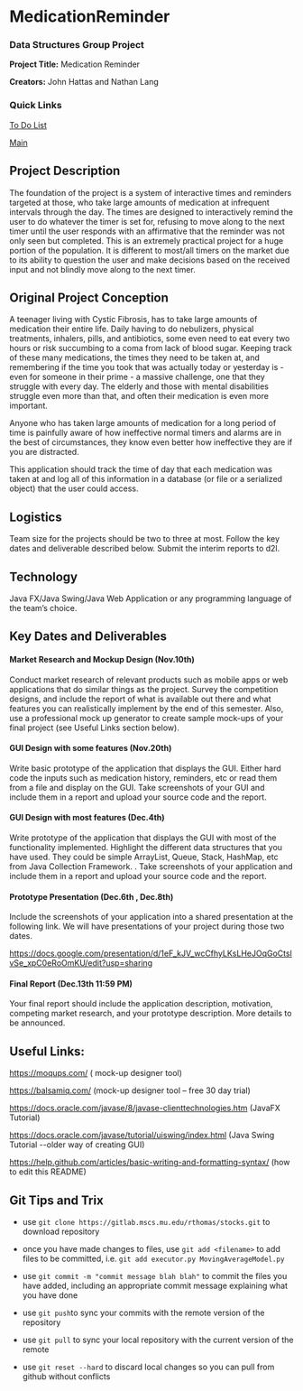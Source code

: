 # MedicationReminder
### Data Structures Group Project

**Project Title:** Medication Reminder

**Creators:** John Hattas and Nathan Lang

### Quick Links
[To Do List](TODO.md)

[Main](src/application/Main.java)

## Project Description

The foundation of the project is a system of interactive times and reminders targeted at those, who take large amounts of medication at infrequent intervals through the day. The times are designed to interactively remind the user to do whatever the timer is set for, refusing to move along to the next timer until the user responds with an affirmative that the reminder was not only seen but completed. This is an extremely practical project for a huge portion of the population. It is different to most/all timers on the market due to its ability to question the user and make decisions based on the received input and not blindly move along to the next timer.

## Original Project Conception

A teenager living with Cystic Fibrosis, has to take large amounts of medication their entire life. Daily having to do nebulizers, physical treatments, inhalers, pills, and antibiotics, some even need to eat every two hours or risk succumbing to a coma from lack of blood sugar. Keeping track of these many medications, the times they need to be taken at, and remembering if the time you took that was actually today or yesterday is - even for someone in their prime -   a massive challenge, one that they struggle with every day. The elderly and those with mental disabilities struggle even more than that, and often their medication is even more important.

Anyone who has taken large amounts of medication for a long period of time is painfully aware of how ineffective normal timers and alarms are in the best of circumstances, they know even better how ineffective they are if you are distracted.

This application should track the time of day that each medication was taken at and log all of this information in a database (or file or a serialized object) that the user could access.

## Logistics

Team size for the projects should be two to three at most. Follow the key dates and deliverable described below. Submit the interim reports to d2l.

## Technology

Java FX/Java Swing/Java Web Application or any programming language of the team’s choice.

## Key Dates and Deliverables

#### Market Research and Mockup Design (Nov.10th)

Conduct market research of relevant products such as mobile apps or web applications that do similar things as the project. Survey the competition designs, and include the report of what is available out there and what features you can realistically implement by the end of this semester. Also, use a professional mock up generator to create sample mock-ups of your final project (see Useful Links section below).

#### GUI Design with some features (Nov.20th)

Write basic prototype of the application that displays the GUI. Either hard code the inputs such as medication history, reminders, etc or read them from a file and display on the GUI. Take screenshots of your GUI and include them in a report and upload your source code and the report.

#### GUI Design with most features (Dec.4th)

Write prototype of the application that displays the GUI with most of the functionality implemented.  Highlight the different data structures that you have used. They could be simple ArrayList, Queue, Stack, HashMap, etc from Java Collection Framework. . Take screenshots of your application and include them in a report and upload your source code and the report.

#### Prototype Presentation (Dec.6th , Dec.8th)

Include the screenshots of your application into a shared presentation at the following link. We will have presentations of your project during those two dates.

https://docs.google.com/presentation/d/1eF_kJV_wcCfhyLKsLHeJOqGoCtslvSe_xpC0eRoOmKU/edit?usp=sharing

#### Final Report (Dec.13th 11:59 PM)

Your final report should include the application description, motivation, competing market research, and your prototype description. More details to be announced.

## Useful Links:

https://moqups.com/ ( mock-up designer tool)

https://balsamiq.com/ (mock-up designer tool – free 30 day trial)

https://docs.oracle.com/javase/8/javase-clienttechnologies.htm (JavaFX Tutorial)

https://docs.oracle.com/javase/tutorial/uiswing/index.html (Java Swing Tutorial --older way of creating GUI)

https://help.github.com/articles/basic-writing-and-formatting-syntax/ (how to edit this README)

## Git Tips and Trix
- use `git clone https://gitlab.mscs.mu.edu/rthomas/stocks.git` to download repository

- once you have made changes to files, use `git add <filename>` to add files to be committed, i.e. `git add executor.py MovingAverageModel.py`

- use `git commit -m "commit message blah blah"` to commit the files you have added, including an appropriate commit message explaining what you have done

- use `git push`to sync your commits with the remote version of the repository

- use `git pull` to sync your local repository with the current version of the remote

- use `git reset --hard` to discard local changes so you can pull from github without conflicts

 

 

 
